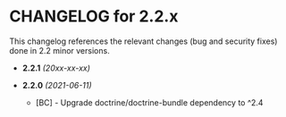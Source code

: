 CHANGELOG for 2.2.x
===================

This changelog references the relevant changes (bug and security fixes) done
in 2.2 minor versions.

* **2.2.1** _(20xx-xx-xx)_


* **2.2.0** _(2021-06-11)_
    * [BC] - Upgrade doctrine/doctrine-bundle dependency to ^2.4
